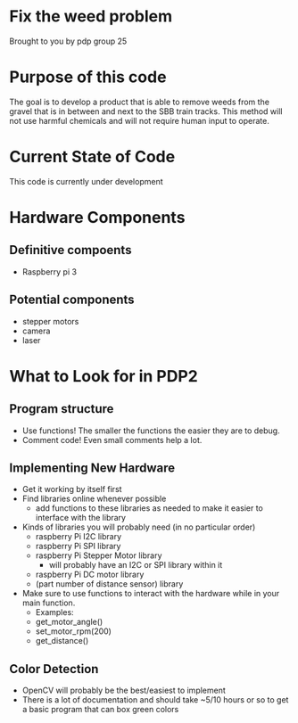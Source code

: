 # Fix the weed problem 
Brought to you by pdp group 25

# Purpose of this code
The goal is to develop a product that is able to remove weeds from the gravel that is in between and next to the SBB train tracks. This method will not use harmful chemicals and will not require human input to operate.

# Current State of Code
This code is currently under development

# Hardware Components
## Definitive compoents
- Raspberry pi 3
## Potential components
- stepper motors
- camera
- laser

# What to Look for in PDP2
## Program structure
- Use functions! The smaller the functions the easier they are to debug.
- Comment code! Even small comments help a lot.

## Implementing New Hardware
- Get it working by itself first
- Find libraries online whenever possible
    - add functions to these libraries as needed to make it easier to interface
      with the library
- Kinds of libraries you will probably need (in no particular order)
    - raspberry Pi I2C library
    - raspberry Pi SPI library
    - raspberry Pi Stepper Motor library
        - will probably have an I2C or SPI library within it
    - raspberry Pi DC motor library 
    - (part number of distance sensor) library 
- Make sure to use functions to interact with the hardware while in your main
  function.
    - Examples: 
    - get_motor_angle()
    - set_motor_rpm(200)
    - get_distance()

## Color Detection
- OpenCV will probably be the best/easiest to implement
- There is a lot of documentation and should take ~5/10 hours or so to get a 
  basic program that can box green colors
